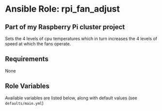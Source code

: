 # Ansible Role: rpi_fan_adjust

## Part of my Raspberry Pi cluster project

Sets the 4 levels of cpu temperatures which in turn increases the 4 levels of speed at which the fans operate.

## Requirements

None

## Role Variables

Available variables are listed below, along with default values (see ```defaults/main.yml```)

